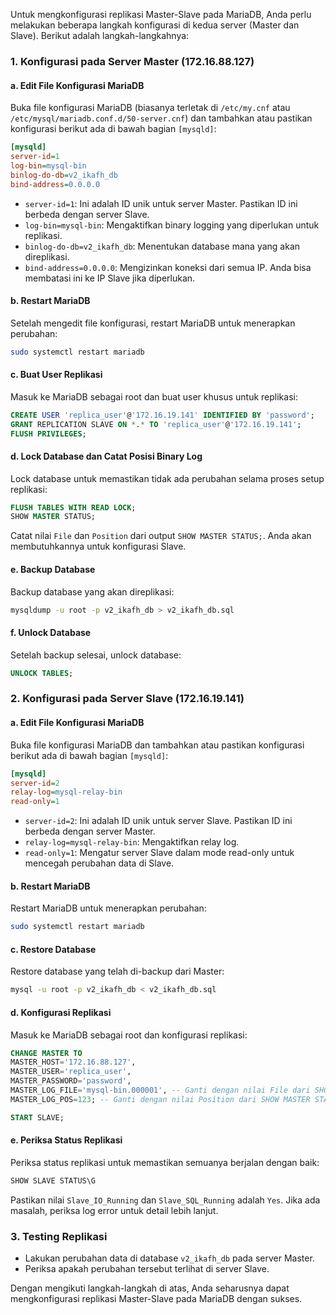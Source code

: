 Untuk mengkonfigurasi replikasi Master-Slave pada MariaDB, Anda perlu melakukan beberapa langkah konfigurasi di kedua server (Master dan Slave). Berikut adalah langkah-langkahnya:

### 1. Konfigurasi pada Server Master (172.16.88.127)

#### a. Edit File Konfigurasi MariaDB
Buka file konfigurasi MariaDB (biasanya terletak di `/etc/my.cnf` atau `/etc/mysql/mariadb.conf.d/50-server.cnf`) dan tambahkan atau pastikan konfigurasi berikut ada di bawah bagian `[mysqld]`:

```ini
[mysqld]
server-id=1
log-bin=mysql-bin
binlog-do-db=v2_ikafh_db
bind-address=0.0.0.0
```

- `server-id=1`: Ini adalah ID unik untuk server Master. Pastikan ID ini berbeda dengan server Slave.
- `log-bin=mysql-bin`: Mengaktifkan binary logging yang diperlukan untuk replikasi.
- `binlog-do-db=v2_ikafh_db`: Menentukan database mana yang akan direplikasi.
- `bind-address=0.0.0.0`: Mengizinkan koneksi dari semua IP. Anda bisa membatasi ini ke IP Slave jika diperlukan.

#### b. Restart MariaDB
Setelah mengedit file konfigurasi, restart MariaDB untuk menerapkan perubahan:

```bash
sudo systemctl restart mariadb
```

#### c. Buat User Replikasi
Masuk ke MariaDB sebagai root dan buat user khusus untuk replikasi:

```sql
CREATE USER 'replica_user'@'172.16.19.141' IDENTIFIED BY 'password';
GRANT REPLICATION SLAVE ON *.* TO 'replica_user'@'172.16.19.141';
FLUSH PRIVILEGES;
```

#### d. Lock Database dan Catat Posisi Binary Log
Lock database untuk memastikan tidak ada perubahan selama proses setup replikasi:

```sql
FLUSH TABLES WITH READ LOCK;
SHOW MASTER STATUS;
```

Catat nilai `File` dan `Position` dari output `SHOW MASTER STATUS;`. Anda akan membutuhkannya untuk konfigurasi Slave.

#### e. Backup Database
Backup database yang akan direplikasi:

```bash
mysqldump -u root -p v2_ikafh_db > v2_ikafh_db.sql
```

#### f. Unlock Database
Setelah backup selesai, unlock database:

```sql
UNLOCK TABLES;
```

### 2. Konfigurasi pada Server Slave (172.16.19.141)

#### a. Edit File Konfigurasi MariaDB
Buka file konfigurasi MariaDB dan tambahkan atau pastikan konfigurasi berikut ada di bawah bagian `[mysqld]`:

```ini
[mysqld]
server-id=2
relay-log=mysql-relay-bin
read-only=1
```

- `server-id=2`: Ini adalah ID unik untuk server Slave. Pastikan ID ini berbeda dengan server Master.
- `relay-log=mysql-relay-bin`: Mengaktifkan relay log.
- `read-only=1`: Mengatur server Slave dalam mode read-only untuk mencegah perubahan data di Slave.

#### b. Restart MariaDB
Restart MariaDB untuk menerapkan perubahan:

```bash
sudo systemctl restart mariadb
```

#### c. Restore Database
Restore database yang telah di-backup dari Master:

```bash
mysql -u root -p v2_ikafh_db < v2_ikafh_db.sql
```

#### d. Konfigurasi Replikasi
Masuk ke MariaDB sebagai root dan konfigurasi replikasi:

```sql
CHANGE MASTER TO
MASTER_HOST='172.16.88.127',
MASTER_USER='replica_user',
MASTER_PASSWORD='password',
MASTER_LOG_FILE='mysql-bin.000001', -- Ganti dengan nilai File dari SHOW MASTER STATUS di Master
MASTER_LOG_POS=123; -- Ganti dengan nilai Position dari SHOW MASTER STATUS di Master

START SLAVE;
```

#### e. Periksa Status Replikasi
Periksa status replikasi untuk memastikan semuanya berjalan dengan baik:

```sql
SHOW SLAVE STATUS\G
```

Pastikan nilai `Slave_IO_Running` dan `Slave_SQL_Running` adalah `Yes`. Jika ada masalah, periksa log error untuk detail lebih lanjut.

### 3. Testing Replikasi
- Lakukan perubahan data di database `v2_ikafh_db` pada server Master.
- Periksa apakah perubahan tersebut terlihat di server Slave.

Dengan mengikuti langkah-langkah di atas, Anda seharusnya dapat mengkonfigurasi replikasi Master-Slave pada MariaDB dengan sukses.
